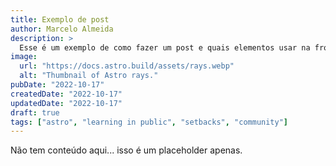 ```yaml
---
title: Exemplo de post
author: Marcelo Almeida
description: >
  Esse é um exemplo de como fazer um post e quais elementos usar na frontmatter.
image:
  url: "https://docs.astro.build/assets/rays.webp"
  alt: "Thumbnail of Astro rays."
pubDate: "2022-10-17"
createdDate: "2022-10-17"
updatedDate: "2022-10-17"
draft: true
tags: ["astro", "learning in public", "setbacks", "community"]
---
```


Não tem conteúdo aqui... isso é um placeholder apenas.
